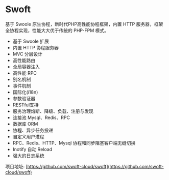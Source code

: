 # Swoft

基于 Swoole 原生协程，新时代PHP高性能协程框架，内置 HTTP 服务器，框架全协程实现，性能大大优于传统的 PHP-FPM 模式。

- 基于 Swoole 扩展
- 内置 HTTP 协程服务器
- MVC 分层设计
- 高性能路由
- 全局容器注入
- 高性能 RPC
- 别名机制
- 事件机制
- 国际化(i18n)
- 参数验证器
- RESTful支持
- 服务治理熔断、降级、负载、注册与发现
- 连接池 Mysql、Redis、RPC
- 数据库 ORM
- 协程、异步任务投递
- 自定义用户进程
- RPC、Redis、HTTP、Mysql 协程和同步阻塞客户端无缝切换
- Inotify 自动 Reload
- 强大的日志系统

项目地址: [https://github.com/swoft-cloud/swoft](https://github.com/swoft-cloud/swoft)

